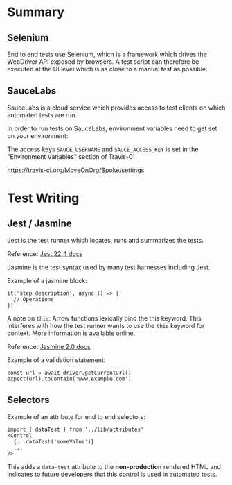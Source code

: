 # Summary

## Selenium

End to end tests use Selenium, which is a framework which drives the WebDriver API exposed by browsers. A test script can therefore be executed at the UI level which is as close to a manual test as possible.

## SauceLabs

SauceLabs is a cloud service which provides access to test clients on which automated tests are run.

In order to run tests on SauceLabs, environment variables need to get set on your environment:

The access keys `SAUCE_USERNAME` and `SAUCE_ACCESS_KEY` is set in the "Environment Variables" section of Travis-CI

https://travis-ci.org/MoveOnOrg/Spoke/settings

# Test Writing

## Jest / Jasmine

Jest is the test runner which locates, runs and summarizes the tests.

Reference: [Jest 22.4 docs](http://jestjs.io/docs/en/22.4/getting-started)

Jasmine is the test syntax used by many test harnesses including Jest.

Example of a jasmine block:
```
it('step description', async () => {
  // Operations
})
```
A note on `this`: Arrow functions lexically bind the this keyword. This interferes with how the test runner wants to use the `this` keyword for context. More information is available online.

Reference: [Jasmine 2.0 docs](https://jasmine.github.io/2.0/introduction.html#section-The_%3Ccode%3Ethis%3C/code%3E_keyword)

Example of a validation statement:

```
const url = await driver.getCurrentUrl()
expect(url).toContain('www.example.com')
```

## Selectors

Example of an attribute for end to end selectors:
```
import { dataTest } from '../lib/attributes'
<Control
  {...dataTest('someValue')}
  ...
/>
```
This adds a `data-test` attribute to the **non-production** rendered HTML and indicates to future developers that this control is used in automated tests.